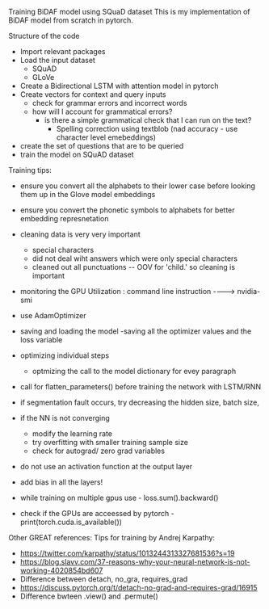 Training BiDAF model using SQuaD dataset
This is my implementation of BiDAF model from scratch in pytorch. 

 Structure of the code
  - Import relevant packages
  - Load the input dataset 
      - SQuAD
      - GLoVe 
  - Create a Bidirectional LSTM with attention model in pytorch
  - Create vectors for context and query inputs
      - check for grammar errors and incorrect words
      - how will I account for grammatical errors?
          - is there a simple grammatical check that I can run on the text?
              - Spelling correction using textblob (nad accuracy - use character level emebeddings)
  - create the set of questions that are to be queried
  - train the model on SQuAD dataset

Training tips:
- ensure you convert all the alphabets to their lower case before looking them up in the Glove model embeddings
- ensure you convert the phonetic symbols to alphabets for better embedding represnetation
- cleaning data is very very important
	- special characters
	- did not deal wiht answers which were only special characters
	- cleaned out all punctuations -- OOV for 'child.' so cleaning is important

- monitoring the GPU Utilization : command line instruction ---->  nvidia-smi
- use AdamOptimizer
- saving and loading the model
	-saving all the optimizer values and the loss variable
- optimizing individual steps
	- optmizing the call to the model dictionary for evey paragraph
- call for flatten_parameters()	before training the network with LSTM/RNN
- if segmentation fault occurs, try decreasing the hidden size, batch size, 
- if the NN is not converging
	- modify the learning rate
	- try overfitting with smaller training sample size
	- check for autograd/ zero grad variables
- do not use an activation function at the output layer 
- add bias in all the layers!
- while training on multiple gpus use - loss.sum().backward()
- check if the GPUs are acceessed by pytorch - print(torch.cuda.is_available())

Other GREAT references:
Tips for training by Andrej Karpathy: 
- https://twitter.com/karpathy/status/1013244313327681536?s=19
- https://blog.slavv.com/37-reasons-why-your-neural-network-is-not-working-4020854bd607
- Difference between detach, no_gra, requires_grad
- https://discuss.pytorch.org/t/detach-no-grad-and-requires-grad/16915
- Difference bwteen .view() and .permute()

